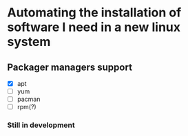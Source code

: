 # Automating the installation of software I need in a new linux system

## Packager managers support

- [x] apt
- [ ] yum
- [ ] pacman
- [ ] rpm(?)

### Still in development

